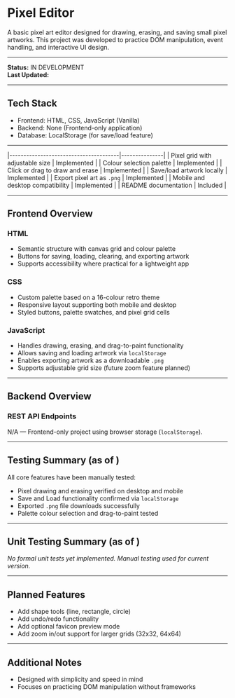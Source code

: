 # Pixel Editor

A basic pixel art editor designed for drawing, erasing, and saving small pixel artworks. This project was developed to practice DOM manipulation, event handling, and interactive UI design.

---

**Status:** IN DEVELOPMENT  
**Last Updated:** 

---

## Tech Stack

- Frontend: HTML, CSS, JavaScript (Vanilla)
- Backend: None (Frontend-only application)
- Database: LocalStorage (for save/load feature)

---



|---------------------------------------|---------------|
| Pixel grid with adjustable size      | Implemented   |
| Colour selection palette             | Implemented   |
| Click or drag to draw and erase       | Implemented   |
| Save/load artwork locally             | Implemented   |
| Export pixel art as `.png`            | Implemented   |
| Mobile and desktop compatibility     | Implemented   |
| README documentation                 | Included      |

---

## Frontend Overview

### HTML
- Semantic structure with canvas grid and colour palette
- Buttons for saving, loading, clearing, and exporting artwork
- Supports accessibility where practical for a lightweight app

### CSS
- Custom palette based on a 16-colour retro theme
- Responsive layout supporting both mobile and desktop
- Styled buttons, palette swatches, and pixel grid cells

### JavaScript
- Handles drawing, erasing, and drag-to-paint functionality
- Allows saving and loading artwork via `localStorage`
- Enables exporting artwork as a downloadable `.png`
- Supports adjustable grid size (future zoom feature planned)

---

## Backend Overview

### REST API Endpoints

N/A — Frontend-only project using browser storage (`localStorage`).

---

## Testing Summary (as of )

All core features have been manually tested:

- Pixel drawing and erasing verified on desktop and mobile
- Save and Load functionality confirmed via `localStorage`
- Exported `.png` file downloads successfully
- Palette colour selection and drag-to-paint tested

---

## Unit Testing Summary (as of )

_No formal unit tests yet implemented. Manual testing used for current version._

---

## Planned Features

- Add shape tools (line, rectangle, circle)
- Add undo/redo functionality
- Add optional favicon preview mode
- Add zoom in/out support for larger grids (32x32, 64x64)

---

## Additional Notes

- Designed with simplicity and speed in mind
- Focuses on practicing DOM manipulation without frameworks

